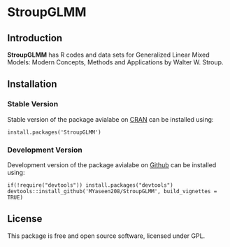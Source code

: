 # StroupGLMM
## Introduction

**StroupGLMM** has R  codes and data sets for Generalized Linear Mixed Models: Modern Concepts, Methods and Applications by Walter W. Stroup. 

## Installation

### Stable Version
Stable version of the package avialabe on [CRAN](https://cran.r-project.org/web/packages/StroupGLMM/index.html) can be installed using:

```{r}
install.packages('StroupGLMM')
```

### Development Version

Development version of the package avialabe on [Github](https://github.com/MYaseen208/StroupGLMM) can be installed using:


```{r}
if(!require("devtools")) install.packages("devtools")
devtools::install_github('MYaseen208/StroupGLMM', build_vignettes = TRUE)
```

## License
This package is free and open source software, licensed under GPL.